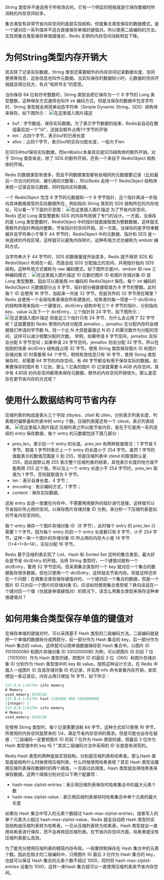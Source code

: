 ﻿String 类型并不是适用于所有场合的，它有一个明显的短板就是它保存数据时所消耗的内存空间较多。

集合类型有非常节省内存空间的底层实现结构，但是集合类型保存的数据模式，是一个键对应一系列值并不适合直接保存单值的键值对。所以使用二级编码的方法，实现用集合类型保存单值键值对，Redis 实例的内存空间消耗明显下降。
# 为何String类型内存开销大
其实除了记录实际数据，String 类型还需要额外的内存空间记录数据长度、空间使用等信息，这些信息也叫作元数据。当实际保存的数据较小时，元数据的空间开销就显得比较大，有点“喧宾夺主”的意思。

当你保存 64 位有符号整数时，String 类型会把它保存为一个 8 字节的 Long 类型整数，这种保存方式通常也叫作 int 编码方式。但是当保存的数据中包含字符时，String 类型就会用简单动态字符串（Simple Dynamic String，SDS）结构体来保存，如下图所示：
![在这里插入图片描述](https://img-blog.csdnimg.cn/569a10802399408f81c2ad801634028c.png)

 - buf：字节数组，保存实际数据。为了表示字节数据的结束，Redis会自动在数组最后加一个“\0”，这就会额外占用1个字节的开销
 - len：占四个字节，表示buf的已用长度
 - alloc：占四个字节，表示buf的实际分配长度，一般大于len

在SDS中buf保存实际数据，而len和alloc本身其实是SDS结构体的额外开销。对于 String 类型来说，除了 SDS 的额外开销，还有一个来自于 RedisObject 结构体的开销。

Redis 的数据类型有很多，而且不同数据类型都有些相同的元数据要记录（比如最后一次访问的时间、被引用的次数等），所以Redis 会用一个 RedisObject 结构体来统一记录这些元数据，同时指向实际数据。

一个 RedisObject 包含 8 字节的元数据和一个 8 字节指针，这个指针再进一步指向具体数据类型的实际数据所在，例如指向 String 类型的 SDS 结构所在的内存地址，可以看一下下面的示意图：
![在这里插入图片描述](https://img-blog.csdnimg.cn/590744513e7942118bfed0fce47b3c5c.png)
为了节省内存空间，Redis 还对 Long 类型整数和 SDS 的内存布局做了专门的设计。一方面，当保存的是 Long 类型整数时，RedisObject 中的指针就直接赋值为整数数据，这样就无需额外的指针再指向整数，节省指针的空间开销。另一方面，当保存的是字符串数据并且字符串小于等于 44 字节时，RedisObject 中的元数据、指针和 SDS 是一块连续的内存区域，这样就可以避免内存碎片。这种布局方式也被称为 embstr 编码方式。

当字符串大于 44 字节时，SDS 的数据量就开始变多，Redis 就不再把 SDS 和 RedisObject 布局在一起，而是会给 SDS 分配独立的空间，并用指针指向 SDS 结构。这种布局方式被称为 raw 编码模式。如下图所示是int、embstr 和 raw 三种编码模式：
![在这里插入图片描述](https://img-blog.csdnimg.cn/b3e7fd2f3ff24dc5b54e13819a8e4437.png)
10 位数的图片 ID 和图片存储对象 ID 是 Long 类型整数，因此可以直接用 int 编码的 RedisObject 保存。每个 int 编码的 RedisObject 元数据部分占 8 字节，指针部分被直接赋值为 8 字节的整数。此时每个 ID 会使用 16 字节，加起来一共是 32 字节。但是另外的 32 字节用在哪里？Redis 会使用一个全局哈希表保存所有键值对，哈希表的每一项是一个 dictEntry 的结构体用来指向一个键值对。dictEntry 结构中有三个 8 字节的指针，分别指向 key、value 以及下一个 dictEntry，三个指针共 24 字节，如下图所示：
![在这里插入图片描述](https://img-blog.csdnimg.cn/5cde31ee5d0b403fb99d8f8bf6fe2fbf.png)
但是这三个指针只有 24 字节，为什么会占用了 32 字节呢？这就要提到 Redis 使用的内存分配库 jemalloc 。jemalloc 在分配内存时会根据我们申请的字节数 N，找一个比 N 大但是最接近 N 的 2 的幂次数作为分配的空间，这样可以减少频繁分配的次数。
举例，如果申请 6 字节空间，jemalloc 实际会分配 8 字节空间；如果申请 24 字节空间，jemalloc 则会分配 32 字节。所以在刚刚的场景 dictEntry 结构就占用 32 字节。使用 String 类型保存图片 ID 和图片存储对象 ID 时需要用 64 个字节。明明有效信息只有 16 字节，使用 String 类型保存时，却需要 64 字节的内存空间，有 48 字节都没有用于保存实际的数据。如果要保存的图片有 1 亿张，那么 1 亿条的图片 ID 记录就需要 6.4GB 内存空间，其中有 4.8GB 的内存空间都用来保存元数据，额外的内存空间开销很大。那么是否存在更节省内存的方式呢？
# 使用什么数据结构可节省内存
压缩列表的构成是表头三个字段 zlbytes、zltail 和 zllen，分别表示列表长度、列表尾的偏移量和列表中的 entry 个数。压缩列表尾还有一个 zlend，表示列表结束。
![在这里插入图片描述](https://img-blog.csdnimg.cn/312ea6cda1ce444ab3052a4da2a04464.png)
压缩列表之所以能节省内存，是在于它是用一系列连续的 entry 保存数据，每个 entry 的元数据包括下面几部分：
 - prev_len，表示前一个 entry 的长度。prev_len 有两种取值情况：1 字节或 5 字节。取值 1 字节时表示上一个 entry 的长度小于 254 字节。虽然 1 字节的值能表示的数值范围是 0 到 255，但是压缩列表中 zlend 的取值默认是 255，因此就默认用 255 表示整个压缩列表的结束，其他表示长度的地方就不能再用 255 这个值。所以当上一个 entry 长度小于 254 字节时，prev_len 取值为 1 字节，否则就取值为 5 字节。
 - len：表示自身长度，4 字节；
 - encoding：表示编码方式，1 字节；
 - content：保存实际数据。

这些 entry 会逐一放置在内存中，不需要再用额外的指针进行连接，这样就可以节省指针所占用的空间。以保存图片存储对象 ID 为例，来分析一下压缩列表是如何节省内存空间的。

每个 entry 保存一个图片存储对象 ID（8 字节），此时每个 entry 的 prev_len 只需要 1 个字节，因为每个 entry 的前一个 entry 长度都只有 8 字节，小于 254 字节。这样一来一个图片的存储对象 ID 所占用的内存大小是 14 字节（1+4+1+8=14），实际分配 16 字节。

Redis 基于压缩列表实现了 List、Hash 和 Sorted Set 这样的集合类型，最大好处是节省 dictEntry 的开销。当用 String 类型时，一个键值对就有一个 dictEntry，要用 32 字节空间。但采用集合类型时一个 key 就对应一个集合的数据能存很多数据，但也只使用一个 dictEntry，这样就会节省内存。但是这样还存在一个问题：在用集合类型保存键值对时，一个键对应一个集合的数据，但是一个图片 ID 只对应一个图片的存储对象 ID，应该如何使用集合类型呢？换句话说在一个键对应一个值（也就是单值键值对）的情况下，该怎么用集合类型来保存这种单值键值对？
# 如何用集合类型保存单值的键值对
在保存单值的键值对时，可以采用基于 Hash 类型的二级编码方法。二级编码就是把一个单值的数据拆分成两部分，前一部分作为 Hash 集合的 key，后一部分作为 Hash 集合的 value，这样就可以把单值数据保存到 Hash 集合中。以图片 ID 1101000060 和图片存储对象 ID 3302000080 为例，可以把图片 ID 的前 7 位（1101000）作为 Hash 类型的键，把图片 ID 的最后 3 位（060）和图片存储对象 ID 分别作为 Hash 类型值中的 key 和 value。按照这种设计方法，在 Redis 中插入一组图片 ID 及其存储对象 ID 的记录，并且用 info 命令查看内存开销，发现增加一条记录后，内存占用只增加 16 字节，如下所示：
```java
127.0.0.1:6379> info memory
# Memory
used_memory:1039120
127.0.0.1:6379> hset 1101000 060 3302000080
(integer) 1
127.0.0.1:6379> info memory
# Memory
used_memory:1039136
```
在使用 String 类型时，每个记录需要消耗 64 字节，这种方式却只使用 16 字节，所使用的内存空间是原来的 1/4，满足节省内存空间的需求。但是可能也会存在疑惑：“二级编码一定要把图片 ID 的前 7 位作为 Hash 类型的键，把最后 3 位作为 Hash 类型值中的 key 吗？”其实二级编码方法中采用的 ID 长度是有讲究的。

Redis Hash 类型的两种底层实现结构，分别是压缩列表和哈希表。那么Hash 类型底层结构什么时候使用压缩列表，什么时候使用哈希表呢？其实 Hash 类型设置用压缩列表保存数据时的两个阈值，一旦超过此阈值，Hash 类型就会用哈希表来保存数据。这两个阈值分别对应以下两个配置项：
 - hash-max-ziplist-entries：表示用压缩列表保存时哈希集合中的最大元素个数
 - hash-max-ziplist-value：表示用压缩列表保存时哈希集合中单个元素的最大长度

如果向 Hash 集合中写入的元素个数超过 hash-max-ziplist-entries，或者写入的单个元素大小超过 hash-max-ziplist-value，Redis 就会自动把 Hash 类型的实现结构由压缩列表转为哈希表。一旦从压缩列表转为哈希表，Hash 类型就会一直用哈希表进行保存，而不会再转回压缩列表。在节省内存空间方面，哈希表就没有压缩列表那么高效。

为了能充分使用压缩列表的精简内存布局，一般要控制保存在 Hash 集合中的元素个数。因此在刚才的二级编码中，只用图片 ID 最后 3 位作为 Hash 集合的 key，也就可以保证 Hash 集合的元素个数不超过 1000，同时将 hash-max-ziplist-entries 设置为 1000，这样一来Hash 集合就可以一直使用压缩列表来节省内存空间。

